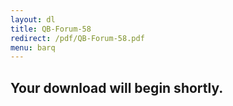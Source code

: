 ```yaml
---
layout: dl
title: QB-Forum-58
redirect: /pdf/QB-Forum-58.pdf
menu: barq
---
```

## Your download will begin shortly.
